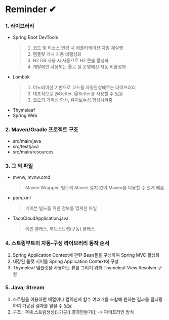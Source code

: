 # Reminder ✔

### 1. 라이브러리
* Spring Boot DevTools
  >1. 코드 및 리소스 변경 시 애플리케이션 자동 재실행
  >2. 템플릿 캐시 자동 비활성화
  >3. H2 DB 사용 시 자동으로 H2 콘솔 활성화
  >4. 개발에만 사용되는 툴로 실 운영에선 자동 비활성화
* Lombok
    >1. 어노테이션 기반으로 코드를 자동완성해주는 라이브러리
    >2. 대표적으로 @Getter, @Setter를 사용할 수 있음
    >3. 코드의 가독성 향상, 유지보수성 향상시켜줌
* Thymeleaf
* Spring Web

### 2. Maven/Gradle 프로젝트 구조
* src/main/java
* src/test/java
* src/main/resources
  
### 3. 그 외 파일
* mvnw, mvnw.cmd
    > Maven Wrapper. 별도의 Maven 설치 없이 Maven을 이용할 수 있게 해줌
* pom.xml
  > 메이븐 빌드를 위한 정보를 명세한 파일
* TacoCloudApplication.java
  > 메인 클래스, 부트스트랩(구동) 클래스

### 4. 스트링부트의 자동-구성 라이브러리 동작 순서
  1. Spring Application Context에 관련 Bean들을 구성하여 Spring MVC 활성화
  2. 내장된 톰캣 서버를 Spring Application Context에 구성
  3. Thymeleaf 템플릿을 사용하는 뷰를 그리기 위해 Thymeleaf View Resolver 구성

### 5. Java; Stream
  1. 스트림을 이용하면 배열이나 컬렉션에 함수 여러개를 조합해 원하는 결과를 필터링하여 가공된 결과를 얻을 수 있음
  2. 구조 : 객체.스트림생성().가공().결과만들기();
  -> 파이프라인 방식
